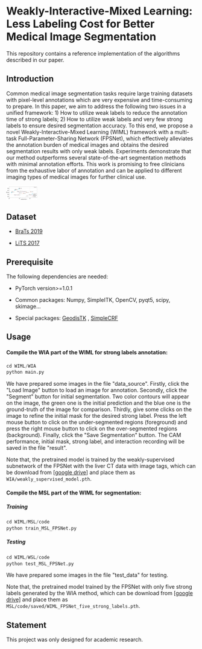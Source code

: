 # Weakly-Interactive-Mixed Learning: Less Labeling Cost for Better Medical Image Segmentation

This repository contains a reference implementation of the algorithms described in our paper.



## Introduction

Common medical image segmentation tasks require large training datasets with pixel-level annotations which are very expensive and time-consuming to prepare.  In this paper, we aim to address the following two issues in a unified framework: 1) How to utilize weak labels to reduce the annotation time of strong labels; 2) How to utilize weak labels and very few strong labels to ensure desired segmentation accuracy. To this end,  we propose a novel Weakly-Interactive-Mixed Learning (WIML) framework with a multi-task Full-Parameter-Sharing Network (FPSNet), which effectively alleviates the annotation burden of medical images and obtains the desired segmentation results with only weak labels. Experiments demonstrate that our method outperforms several state-of-the-art segmentation methods with minimal annotation efforts. This work is promising to free clinicians from the exhaustive labor of annotation and can be applied to different imaging types of medical images for further clinical use.

<img src="./intro.jpg" style="zoom:8%;" />



## Dataset

- [BraTs 2019](https://www.med.upenn.edu/cbica/brats2019/data.html)

- [LiTS 2017](https://academictorrents.com/details/27772adef6f563a1ecc0ae19a528b956e6c803ce)

  

## Prerequisite

The following dependencies are needed:

-  PyTorch version>=1.0.1

-  Common packages: Numpy, SimpleITK, OpenCV, pyqt5, scipy, skimage...

-  Special packages: [GeodisTK](https://github.com/taigw/GeodisTK) , [SimpleCRF](https://github.com/HiLab-git/SimpleCRF)

  

## Usage

#### Compile the WIA part of the WIML for strong labels annotation:

```python
cd WIML/WIA
python main.py
```

We have prepared some images in the file "data_source". Firstly, click the "Load Image" button to load an image for annotation. Secondly, click the "Segment" button for initial segmentation. Two color contours will appear on the image, the green one is the initial prediction and the blue one is the ground-truth of the image for comparison. Thirdly, give some clicks on the image to refine the initial mask for the desired strong label. Press the left mouse button to click on the under-segmented regions (foreground) and press the right mouse button to click on the over-segmented regions (background). Finally, click the "Save Segmentation" button. The CAM performance, initial mask,  strong label, and interaction  recording will be saved in the file "result".

Note that, the pretrained model is trained by the weakly-supervised subnetwork of the FPSNet with the liver CT data with image tags, which can be download from [[google drive]](https://drive.google.com/file/d/1tmaw6JLFuT_LPBPPY5sQWUZ-32nnHCpn/view?usp=sharing) and place them as `WIA/weakly_supervised_model.pth`.

#### Compile the MSL part of the WIML for segmentation:

##### Training

```python
cd WIML/MSL/code
python train_MSL_FPSNet.py
```

##### Testing

```python
cd WIML/WSL/code
python test_MSL_FPSNet.py
```

We have prepared some images in the file "test_data" for testing. 

Note that, the pretrained model trained by the FPSNet with only five strong labels generated by the WIA method, which can be download from  [[google drive]](https://drive.google.com/file/d/1fhhQGD3d8AHTbhqY5t1VJARbxWdrg2Fx/view?usp=sharing) and place them as `MSL/code/saved/WIML_FPSNet_five_strong_labels.pth`.



## Statement

This project was only designed for academic research.